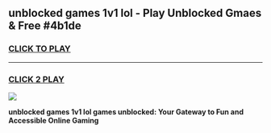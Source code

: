 
## unblocked games 1v1 lol - Play Unblocked Gmaes & Free #4b1de
<h3>
<a href="https://premium.freeplayer.one?title=unblocked_games_1v1_lol&ref=03M">CLICK TO PLAY</a></h3>
<hr>

<h3>
<a href="https://premium.freeplayer.one?title=unblocked_games_1v1_lol&ref=03M">CLICK 2 PLAY</a>
  
</h3>

<a href="https://premium.freeplayer.one?title=unblocked_games_1v1_lol&ref=03M"><img src="https://clearcache.store/games.png"></a>


**unblocked games 1v1 lol games unblocked: Your Gateway to Fun and Accessible Online Gaming**
